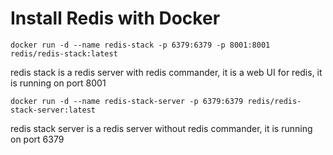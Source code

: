 # Install Redis with Docker

```
docker run -d --name redis-stack -p 6379:6379 -p 8001:8001 redis/redis-stack:latest
```
redis stack is a redis server with redis commander, it is a web UI for redis, it is running on port 8001

```
docker run -d --name redis-stack-server -p 6379:6379 redis/redis-stack-server:latest
```

redis stack server is a redis server without redis commander, it is running on port 6379